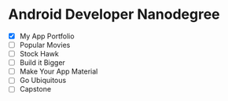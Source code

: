 # Android Developer Nanodegree

- [x] My App Portfolio
- [ ]  Popular Movies
- [ ] Stock Hawk
- [ ] Build it Bigger
- [ ] Make Your App Material
- [ ] Go Ubiquitous
- [ ] Capstone
